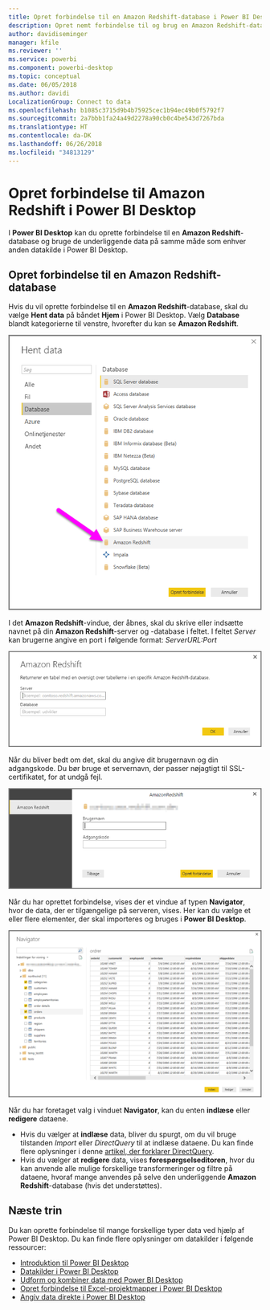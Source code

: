 ```yaml
---
title: Opret forbindelse til en Amazon Redshift-database i Power BI Desktop
description: Opret nemt forbindelse til og brug en Amazon Redshift-database i Power BI Desktop
author: davidiseminger
manager: kfile
ms.reviewer: ''
ms.service: powerbi
ms.component: powerbi-desktop
ms.topic: conceptual
ms.date: 06/05/2018
ms.author: davidi
LocalizationGroup: Connect to data
ms.openlocfilehash: b1085c3715d9b4b75925cec1b94ec49b0f5792f7
ms.sourcegitcommit: 2a7bbb1fa24a49d2278a90cb0c4be543d7267bda
ms.translationtype: HT
ms.contentlocale: da-DK
ms.lasthandoff: 06/26/2018
ms.locfileid: "34813129"
---
```

# <a name="connect-to-amazon-redshift-in-power-bi-desktop"></a>Opret forbindelse til Amazon Redshift i Power BI Desktop
I **Power BI Desktop** kan du oprette forbindelse til en **Amazon Redshift**-database og bruge de underliggende data på samme måde som enhver anden datakilde i Power BI Desktop.

## <a name="connect-to-an-amazon-redshift-database"></a>Opret forbindelse til en Amazon Redshift-database
Hvis du vil oprette forbindelse til en **Amazon Redshift**-database, skal du vælge **Hent data** på båndet **Hjem** i Power BI Desktop. Vælg **Database** blandt kategorierne til venstre, hvorefter du kan se **Amazon Redshift**.

![](media/desktop-connect-redshift/connect_redshift_3.png)

I det **Amazon Redshift**-vindue, der åbnes, skal du skrive eller indsætte navnet på din **Amazon Redshift**-server og -database i feltet. I feltet *Server* kan brugerne angive en port i følgende format: *ServerURL:Port*

![](media/desktop-connect-redshift/connect_redshift_4.png)

Når du bliver bedt om det, skal du angive dit brugernavn og din adgangskode. Du bør bruge et servernavn, der passer nøjagtigt til SSL-certifikatet, for at undgå fejl. 

![](media/desktop-connect-redshift/connect_redshift_5.png)

Når du har oprettet forbindelse, vises der et vindue af typen **Navigator**, hvor de data, der er tilgængelige på serveren, vises. Her kan du vælge et eller flere elementer, der skal importeres og bruges i **Power BI Desktop**.

![](media/desktop-connect-redshift/connect_redshift_6.png)

Når du har foretaget valg i vinduet **Navigator**, kan du enten **indlæse** eller **redigere** dataene.

* Hvis du vælger at **indlæse** data, bliver du spurgt, om du vil bruge tilstanden *Import* eller *DirectQuery* til at indlæse dataene. Du kan finde flere oplysninger i denne [artikel, der forklarer DirectQuery](desktop-use-directquery.md).
* Hvis du vælger at **redigere** data, vises **forespørgselseditoren**, hvor du kan anvende alle mulige forskellige transformeringer og filtre på dataene, hvoraf mange anvendes på selve den underliggende **Amazon Redshift**-database (hvis det understøttes).

## <a name="next-steps"></a>Næste trin
Du kan oprette forbindelse til mange forskellige typer data ved hjælp af Power BI Desktop. Du kan finde flere oplysninger om datakilder i følgende ressourcer:

* [Introduktion til Power BI Desktop](desktop-getting-started.md)
* [Datakilder i Power BI Desktop](desktop-data-sources.md)
* [Udform og kombiner data med Power BI Desktop](desktop-shape-and-combine-data.md)
* [Opret forbindelse til Excel-projektmapper i Power BI Desktop](desktop-connect-excel.md)   
* [Angiv data direkte i Power BI Desktop](desktop-enter-data-directly-into-desktop.md)   

